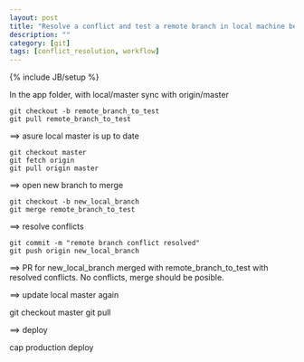 ```yaml
---
layout: post
title: "Resolve a conflict and test a remote branch in local machine before merging"
description: ""
category: [git]
tags: [conflict_resolution, workflow]
---
```

{% include JB/setup %}


In the app folder, with local/master sync with origin/master

    git checkout -b remote_branch_to_test
    git pull remote_branch_to_test

==> asure local master is up to date

    git checkout master
    git fetch origin
    git pull origin master

==> open new branch to merge

    git checkout -b new_local_branch
    git merge remote_branch_to_test
    
==> resolve conflicts

    git commit -m "remote branch conflict resolved"
    git push origin new_local_branch

==> PR for new_local_branch merged with remote_branch_to_test with resolved conflicts. No conflicts, merge should be posible.

==> update local master again

  git checkout master
  git pull

==> deploy

  cap production deploy
